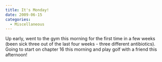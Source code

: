 ```yaml
---
title: It's Monday!
date: 2009-06-15
categories: 
  - Miscellaneous
---
```


Up early, went to the gym this morning for the first time in a few weeks (been sick three out of the last four weeks - three different antibiotics). Going to start on chapter 16 this morning and play golf with a friend this afternoon!
